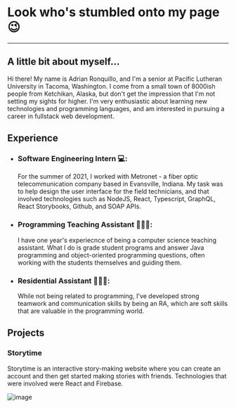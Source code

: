 # Look who's stumbled onto my page 😉
---
## A little bit about myself...
Hi there! My name is Adrian Ronquillo, and I'm a senior at Pacific Lutheran University in Tacoma, Washington. I come from a small town of 8000ish people from Ketchikan, Alaska, but don't get the impression that I'm not setting my sights for higher. I'm very enthusiastic about learning new technologies and programming languages, and am interested in pursuing a career in fullstack web development.

## Experience
- ### Software Engineering Intern 💻: 
    For the summer of 2021, I worked with Metronet - a fiber optic telecommunication company based in Evansville, Indiana. My task was to help design the user interface for the field technicians, and that involved technologies such as NodeJS, React, Typescript, GraphQL, React Storybooks, Github, and SOAP APIs.
- ### Programming Teaching Assistant 👨🏽‍🏫:
    I have one year's experiecnce of being a computer science teaching assistant. What I do is grade student programs and answer Java programming and object-oriented programming questions, often working with the students themselves and guiding them.
- ### Residential Assistant 👮🏽‍♂️:
    While not being related to programming, I've developed strong teamwork and communication skills by being an RA, which are soft skills that are valuable in the programming world.
    
## Projects
### Storytime
Storytime is an interactive story-making website where you can create an account and then get started making stories with friends. Technologies that were involved were React and Firebase.

![image](https://user-images.githubusercontent.com/60367655/123486541-d9916e00-d5d1-11eb-85df-ad6e4857c10a.png)

<!--
**ronquiaj/ronquiaj** is a ✨ _special_ ✨ repository because its `README.md` (this file) appears on your GitHub profile.

Here are some ideas to get you started:

- 🔭 I’m currently working on ...
- 🌱 I’m currently learning ...
- 👯 I’m looking to collaborate on ...
- 🤔 I’m looking for help with ...
- 💬 Ask me about ...
- 📫 How to reach me: ...
- 😄 Pronouns: ...
- ⚡ Fun fact: ...
-->
